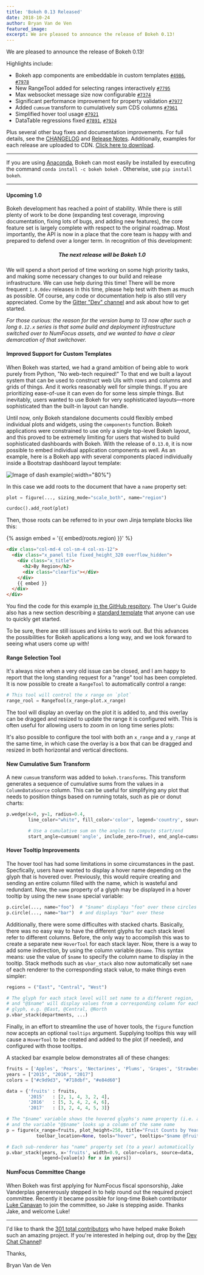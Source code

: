 ```yaml
---
title: 'Bokeh 0.13 Released'
date: 2018-10-24
author: Bryan Van de Ven
featured_image:
excerpt: We are pleased to announce the release of Bokeh 0.13!
---
```


We are pleased to announce the release of Bokeh 0.13!

Highlights include:

* Bokeh app components are embeddable in custom templates [`#4986`](https://github.com/bokeh/bokeh/issues/4986), [`#7978`](https://github.com/bokeh/bokeh/issues/7978)
* New RangeTool added for selecting ranges interactively [`#7795`](https://github.com/bokeh/bokeh/issues/7795)
* Max websocket message size now configurable [`#7374`](https://github.com/bokeh/bokeh/issues/7374)
* Significant performance improvement for property validation [`#7977`](https://github.com/bokeh/bokeh/issues/7977)
* Added `cumsum` transform to cumulatively sum CDS columns [`#7961`](https://github.com/bokeh/bokeh/issues/7961)
* Simplified hover tool usage [`#7921`](https://github.com/bokeh/bokeh/pull/7921)
* DataTable regressions fixed [`#7891`](https://github.com/bokeh/bokeh/issues/7891), [`#7924`](https://github.com/bokeh/bokeh/issues/7924)

Plus several other bug fixes and documentation improvements.
For full details, see the [CHANGELOG](https://github.com/bokeh/bokeh/blob/master/CHANGELOG)
and [Release Notes](https://bokeh.pydata.org/en/latest/docs/releases.html).
Additionally, examples for each release are uploaded to CDN.
[Click here to download](https://cdn.pydata.org/bokeh/examples/examples-0.13.0.zip).

-----

If you are using
[Anaconda](https://www.anaconda.com/downloads), Bokeh can most easily be installed
by executing the command ``conda install -c bokeh bokeh`` . Otherwise, use
``pip install bokeh``.

-----

#### Upcoming 1.0

Bokeh development has reached a point of stability.
While there is still plenty of work to be done (expanding test coverage,
improving documentation,  fixing lots of bugs, and adding new features), the
core feature set is largely complete with respect to the original roadmap.
Most importantly, the API is now in a place that the core team is happy
with and prepared to defend over a longer term. In recognition of this development:

<center><h5><b>The next release will be Bokeh 1.0</b></h5></center>

We will spend a short period of time working on some high priority tasks, and
making some necessary changes to our build and release infrastructure. We can use
help during this time! There will be more frequent `1.0.0dev` releases in this time,
please help test with them as much as possible. Of course, any code or documentation
help is also still very appreciated. Come by the [Gitter "Dev" channel](https://gitter.im/bokeh/bokeh-dev)
and ask about how to get started.

*For those curious: the reason for the version bump to 13 now after such a long `0.12.x` series
is that some build and deployment infrastructure switched over to NumFocus assets, and
we wanted to have a clear demarcation of that switchover.*

#### Improved Support for Custom Templates

When Bokeh was started, we had a grand ambition of being able to work purely from Python,
"No web-tech required!" To that end we built a layout system that can be used to construct
web UIs with rows and columns and grids of things. And it works reasonably well for simple
things. If you are prioritizing ease-of-use it can even do for some less simple things.
But inevitably, users wanted to use Bokeh for very sophisticated layouts&mdash;more
sophisticated than the built-in layout can handle.

Until now, only Bokeh standalone documents could flexibly embed individual plots and widgets,
using the `components` function. Bokeh applications were constrained to use only a single top-level Bokeh
layout, and this proved to be extremely limiting for users that wished to build sophisticated
dashboards with Bokeh. With the release of `0.13.0`, it
is now possible to embed individual application components as well. As an example, here is a Bokeh app with
several components placed individually inside a Bootstrap dashboard layout template:

![Image of dash example](/images/release-0-13-0/dash.png){:width="80%"}

In this case we add roots to the document that have a `name` property set:

```python
plot = figure(..., sizing_mode="scale_both", name="region")

curdoc().add_root(plot)
```

Then, those roots can be referred to in your own Jinja template
blocks like this:

{% assign embed = '{{ embed(roots.region) }}' %}

```html
<div class="col-md-4 col-sm-4 col-xs-12">
  <div class="x_panel tile fixed_height_320 overflow_hidden">
    <div class="x_title">
      <h2>By Region</h2>
      <div class="clearfix"></div>
    </div>
    {{ embed }}
  </div>
</div>
```

You find the code for this example
[in the GitHub respitory](https://github.com/bokeh/bokeh/tree/master/examples/app/dash).
The User's Guide also has a new section describing a [standard template](https://bokeh.pydata.org/en/latest/docs/user_guide/embed.html#standard-template)
that anyone can use to quickly get started.

To be sure, there are still issues and kinks to work out. But this advances the possibilities
for Bokeh applications a long way, and we look forward to seeing what users come up with!

#### Range Selection Tool

It's always nice when a very old issue can be closed, and I am happy to report that the
long standing request for a "range" tool has been completed. It is now possible to create
a `RangeTool` to automatically control a range:

```python
# This tool will control the x range on `plot`
range_rool = RangeTool(x_range=plot.x_range)
```

The tool will display an overlay on the plot it is added to, and this overlay can
be dragged and resized to update the range it is configured with. This is often useful
for allowing users to zoom in on long time series plots:

<div>
<center>
<div style="width: 80%">
<script src="/js/release-0-13-0/range_tool.js" id="7fce7b88-5bb2-4c7d-9e6e-20b94bf95ff1"></script>
</div>
</center>
</div>

It's also possible to configure the tool with both an `x_range` and a `y_range` at the
same time, in which case the overlay is a box that can be dragged and resized in both
horizontal and vertical directions.



#### New Cumulative Sum Transform

A new `cumsum` transform was added to `bokeh.transforms`. This transform generates a
sequence of cumulative sums from the values in a `ColumnDataSource` column. This can be
useful for simplifying any plot that needs to position things based on running totals, such
as pie or donut charts:

```python
p.wedge(x=0, y=1, radius=0.4,
        line_color="white", fill_color='color', legend='country', source=data

        # Use a cumulative sum on the angles to compute start/end
        start_angle=cumsum('angle', include_zero=True), end_angle=cumsum('angle'))
```

<div>
<center>
<script src="/js/release-0-13-0/pie.js" id="b297c624-57f8-442d-8cf8-2703ee7fa550"></script>
</center>
</div>

#### Hover Tooltip Improvements

The hover tool has had some limitations in some circumstances in the past.
Specfically, users have wanted to display a hover name depending on the glyph
that is hovered over. Previously, this would require creating and sending an
entire column filled with the name, which is wasteful and redundant. Now, the
`name` property of a glyph may be displayed in a hover tooltip by using the new
`$name` special variable:

```python
p.circle(..., name="foo")  # "$name" displays "foo" over these circles
p.circle(..., name="bar")  # and displays "bar" over these
```

Additionally, there were some difficultes with stacked charts. Basically, there was
no easy way to have the different glyphs for each stack level refer to different columns.
Before, the only way to accomplish this was to create a separate new `HoverTool` for each stack layer.
Now, there is a way to add some indirection, by using the column variable `@$name`.
This syntax means: use the value of `$name` to specify the column name to display
in the tooltip. Stack methods such as `vbar_stack` also
now automatically set `name` of each renderer to the corresponding stack value, to make
things even simpler:

```python
regions = ("East", "Central", "West")

# The glyph for each stack level will set name to a different region,
# and "@$name" will display values from a corresponding column for each
# glyph, e.g. @East, @Central, @North
p.vbar_stack(departments, ...)
```

Finally, in an effort to streamline the use of hover tools, the `figure` function
now accepts an optional `tooltips` argument. Supplying tooltips this way will cause
a `HoverTool` to be created and added to the plot (if needed), and configured with
those tooltips.

A stacked bar example below demonstrates all of these changes:

```python
fruits = ['Apples', 'Pears', 'Nectarines', 'Plums', 'Grapes', 'Strawberries']
years = ["2015", "2016", "2017"]
colors = ["#c9d9d3", "#718dbf", "#e84d60"]

data = {'fruits' : fruits,
        '2015'   : [2, 1, 4, 3, 2, 4],
        '2016'   : [5, 3, 4, 2, 4, 6],
        '2017'   : [3, 2, 4, 4, 5, 3]}

# The "$name" variable shows the hovered glyphs's name property (i.e. a year)
# and the variable "@$name" looks up a column of the same name
p = figure(x_range=fruits, plot_height=250, title="Fruit Counts by Year",
           toolbar_location=None, tools="hover", tooltips="$name @fruits: @$name")

# Each sub-renderer has "name" property set (to a year) automatically
p.vbar_stack(years, x='fruits', width=0.9, color=colors, source=data,
             legend=[value(x) for x in years])

```

<div>
<center>
<div style="width: 90%">
<script src="/js/release-0-13-0/hover.js" id="1125d527-a5d1-4882-9032-77fff062c52f"></script>
</div>
</center>
</div>

#### NumFocus Committee Change

When Bokeh was first applying for NumFocus fiscal sponsorship, Jake Vanderplas
genererously stepped in to help round out the required project committee.
Recently it became possible for long-time Bokeh contributor
[Luke Canavan](https://github.com/canavandl) to join the committee, so Jake is
stepping aside. Thanks Jake, and welcome Luke!

-----

I'd like to thank the [301 total contributors](https://github.com/bokeh/bokeh/graphs/contributors)
who have helped make Bokeh such an amazing project. If you're interested in
helping out, drop by the [Dev Chat Channel](https://gitter.im/bokeh/bokeh-dev)!

Thanks,

Bryan Van de Ven
